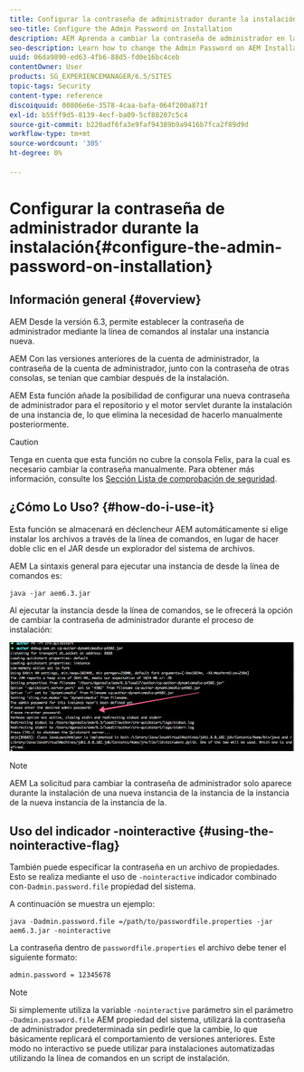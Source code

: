 ```yaml
---
title: Configurar la contraseña de administrador durante la instalación
seo-title: Configure the Admin Password on Installation
description: AEM Aprenda a cambiar la contraseña de administrador en la instalación de la.
seo-description: Learn how to change the Admin Password on AEM Installation.
uuid: 06da9890-ed63-4fb6-88d5-fd0e16bc4ceb
contentOwner: User
products: SG_EXPERIENCEMANAGER/6.5/SITES
topic-tags: Security
content-type: reference
discoiquuid: 00806e6e-3578-4caa-bafa-064f200a871f
exl-id: b55ff9d5-8139-4ecf-ba09-5cf88207c5c4
source-git-commit: b220adf6fa3e9faf94389b9a9416b7fca2f89d9d
workflow-type: tm+mt
source-wordcount: '305'
ht-degree: 0%

---
```


# Configurar la contraseña de administrador durante la instalación{#configure-the-admin-password-on-installation}

## Información general {#overview}

AEM Desde la versión 6.3, permite establecer la contraseña de administrador mediante la línea de comandos al instalar una instancia nueva.

AEM Con las versiones anteriores de la cuenta de administrador, la contraseña de la cuenta de administrador, junto con la contraseña de otras consolas, se tenían que cambiar después de la instalación.

AEM Esta función añade la posibilidad de configurar una nueva contraseña de administrador para el repositorio y el motor servlet durante la instalación de una instancia de, lo que elimina la necesidad de hacerlo manualmente posteriormente.

>[!CAUTION]
>
>Tenga en cuenta que esta función no cubre la consola Felix, para la cual es necesario cambiar la contraseña manualmente. Para obtener más información, consulte los [Sección Lista de comprobación de seguridad](/help/sites-administering/security-checklist.md#change-default-passwords-for-the-aem-and-osgi-console-admin-accounts).

## ¿Cómo Lo Uso? {#how-do-i-use-it}

Esta función se almacenará en déclencheur AEM automáticamente si elige instalar los archivos a través de la línea de comandos, en lugar de hacer doble clic en el JAR desde un explorador del sistema de archivos.

AEM La sintaxis general para ejecutar una instancia de desde la línea de comandos es:

```shell
java -jar aem6.3.jar
```

Al ejecutar la instancia desde la línea de comandos, se le ofrecerá la opción de cambiar la contraseña de administrador durante el proceso de instalación:

![chlimage_1-116](assets/chlimage_1-116a.png)

>[!NOTE]
>
>AEM La solicitud para cambiar la contraseña de administrador solo aparece durante la instalación de una nueva instancia de la instancia de la instancia de la nueva instancia de la instancia de la.

## Uso del indicador -nointeractive {#using-the-nointeractive-flag}

También puede especificar la contraseña en un archivo de propiedades. Esto se realiza mediante el uso de `-nointeractive` indicador combinado con`-Dadmin.password.file` propiedad del sistema.

A continuación se muestra un ejemplo:

```shell
java -Dadmin.password.file =/path/to/passwordfile.properties -jar aem6.3.jar -nointeractive
```

La contraseña dentro de `passwordfile.properties` el archivo debe tener el siguiente formato:

```xml
admin.password = 12345678
```

>[!NOTE]
>
>Si simplemente utiliza la variable `-nointeractive` parámetro sin el parámetro `-Dadmin.password.file` AEM propiedad del sistema, utilizará la contraseña de administrador predeterminada sin pedirle que la cambie, lo que básicamente replicará el comportamiento de versiones anteriores. Este modo no interactivo se puede utilizar para instalaciones automatizadas utilizando la línea de comandos en un script de instalación.
